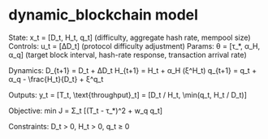# dynamic_blockchain model

State: x_t = [D_t, H_t, q_t] (difficulty, aggregate hash rate, mempool size)
Controls: u_t = [ΔD_t] (protocol difficulty adjustment) Params: θ = [τ_*, α_H,
α_q] (target block interval, hash-rate response, transaction arrival rate)

Dynamics: D_{t+1} = D_t + ΔD_t H_{t+1} = H_t + α_H (ξ^H_t) q_{t+1} = q_t + α_q -
\frac{H_t}{D_t} + ξ^q_t

Outputs: y_t = [T_t, \text{throughput}_t] = [D_t / H_t, \min(q_t, H_t / D_t)]

Objective: min J = Σ_t [(T_t - τ_*)^2 + w_q q_t]

Constraints: D_t > 0, H_t > 0, q_t ≥ 0
